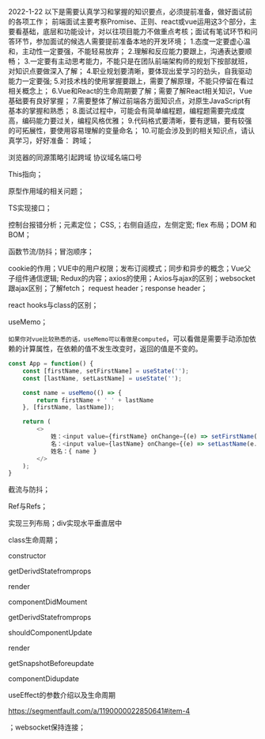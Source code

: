 2022-1-22
以下是需要认真学习和掌握的知识要点，必须提前准备，做好面试前的各项工作；
前端面试主要考察Promise、正则、react或vue运用这3个部分，主要看基础，底层和功能设计，对以往项目能力不做重点考核；面试有笔试环节和问答环节，参加面试的候选人需要提前准备本地的开发环境；
1.态度一定要虚心温和，主动性一定要强，不能轻易放弃；
2.理解和反应能力要跟上，沟通表达要顺畅；
3.一定要有主动思考能力，不能只是在团队前端架构师的规划下按部就班，对知识点要做深入了解；
4.职业规划要清晰，要体现出爱学习的劲头，自我驱动能力一定要强;
5.对技术栈的使用掌握要跟上，需要了解原理，不能只停留在看过相关概念上；
6.Vue和React的生命周期要了解；需要了解React相关知识，Vue基础要有良好掌握；
7.需要整体了解过前端各方面知识点，对原生JavaScript有基本的掌握和熟悉；
8.面试过程中，可能会有简单编程题，编程题需要完成度高，编码能力要过关，编程风格优雅；
9.代码格式要清晰，要有逻辑，要有较强的可拓展性，要使用容易理解的变量命名；
10.可能会涉及到的相关知识点，请认真学习，好好准备：
跨域；

浏览器的同源策略引起跨域 协议域名端口号

This指向；

原型作用域的相关问题；

TS实现接口；

控制台报错分析；元素定位；
CSS,；右侧自适应，左侧定宽; flex 布局；DOM 和 BOM；

函数节流/防抖；冒泡顺序；



cookie的作用；VUE中的用户权限；发布订阅模式；同步和异步的概念；Vue父子组件通信逻辑;  Redux的内容；axios的使用；Axios与ajax的区别；websocket跟ajax区别；了解fetch；
request header；response header；

react hooks与class的区别；

useMemo；

`如果你对vue比较熟悉的话，useMemo可以看做是computed`，可以看做是需要手动添加依赖的计算属性，在依赖的值不发生改变时，返回的值是不变的。

```javascript
const App = function() {
    const [firstName, setFirstName] = useState('');
    const [lastName, setLastName] = useState('');

    const name = useMemo(() => {
        return firstName + ' ' + lastName
    }, [firstName, lastName]);

    return (
        <>
            姓：<input value={firstName} onChange={(e) => setFirstName(e.target.value)} />
            名：<input value={lastName} onChange={(e) => setLastName(e.target.value)} />
            姓名：{ name }
        </>
    );
}
```

截流与防抖；



Ref与Refs；

实现三列布局；div实现水平垂直居中

class生命周期；

constructor

getDerivdStatefromprops

render

componentDidMoument



getDerivdStatefromprops

shouldComponentUpdate

render

getSnapshotBeforeupdate

componentDidupdate



useEffect的参数介绍以及生命周期

https://segmentfault.com/a/1190000022850641#item-4

；websocket保持连接；